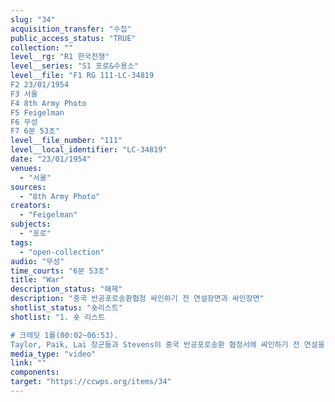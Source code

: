 ```yaml
---
slug: "34"
acquisition_transfer: "수집"
public_access_status: "TRUE"
collection: ""
level__rg: "R1 한국전쟁"
level__series: "S1 포로&수용소"
level__file: "F1 RG 111-LC-34819
F2 23/01/1954
F3 서울
F4 8th Army Photo
F5 Feigelman
F6 무성
F7 6분 53초"
level__file_number: "111"
level__local_identifier: "LC-34819"
date: "23/01/1954"
venues: 
  - "서울"
sources: 
  - "8th Army Photo"
creators: 
  - "Feigelman"
subjects: 
  - "포로"
tags: 
  - "open-collection"
audio: "무성"
time_courts: "6분 53초"
title: "War"
description_status: "해제"
description: "중국 반공포로송환협정 싸인하기 전 연설장면과 싸인장면"
shotlist_status: "숏리스트"
shotlist: "1. 숏 리스트

# 크레딧 1롤(00:02~06:53). 
Taylor, Paik, Lai 장군들과 Stevens이 중국 반공포로송환 협정서에 싸인하기 전 연설을 하고 있다. 이후 싸인하는 장면 반복"
media_type: "video"
link: ""
components: 
target: "https://ccwps.org/items/34"
---
```

